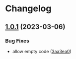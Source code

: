 # Changelog

## [1.0.1](https://github.com/cprecioso/rollup-plugin-chunk-per-export/compare/v1.0.0...v1.0.1) (2023-03-06)


### Bug Fixes

* allow empty code ([3aa3ea0](https://github.com/cprecioso/rollup-plugin-chunk-per-export/commit/3aa3ea084d9dd6ef2795cfacd03bee7d0a217ab7))
